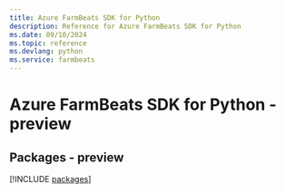 ```yaml
---
title: Azure FarmBeats SDK for Python
description: Reference for Azure FarmBeats SDK for Python
ms.date: 09/10/2024
ms.topic: reference
ms.devlang: python
ms.service: farmbeats
---
```

# Azure FarmBeats SDK for Python - preview
## Packages - preview
[!INCLUDE [packages](farmbeats-index.md)]